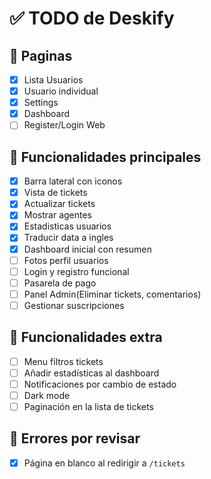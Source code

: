 # ✅ TODO de Deskify

## 📄 Paginas
- [X] Lista Usuarios
- [X] Usuario individual
- [X] Settings
- [X] Dashboard
- [ ] Register/Login Web

## 🔧 Funcionalidades principales
- [X] Barra lateral con iconos
- [X] Vista de tickets
- [X] Actualizar tickets
- [X] Mostrar agentes
- [X] Estadisticas usuarios
- [X] Traducir data a ingles
- [X] Dashboard inicial con resumen
- [ ] Fotos perfil usuarios
- [ ] Login y registro funcional
- [ ] Pasarela de pago
- [ ] Panel Admin(Eliminar tickets, comentarios)
- [ ] Gestionar suscripciones

## 🧪 Funcionalidades extra
- [ ] Menu filtros tickets
- [ ] Añadir estadísticas al dashboard
- [ ] Notificaciones por cambio de estado
- [ ] Dark mode
- [ ] Paginación en la lista de tickets

## 🐞 Errores por revisar
- [X] Página en blanco al redirigir a `/tickets`
